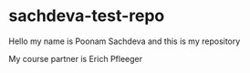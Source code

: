 # sachdeva-test-repo
Hello my name is Poonam Sachdeva and this is my repository

My course partner is Erich Pfleeger

